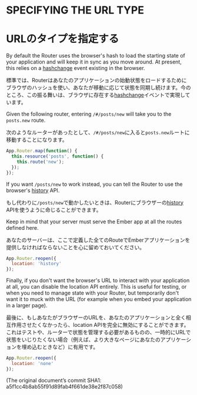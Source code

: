 # SPECIFYING THE URL TYPE
# URLのタイプを指定する

By default the Router uses the browser's hash to load the starting state of your
application and will keep it in sync as you move around. At present, this relies
on a [hashchange](http://caniuse.com/hashchange) event existing in the browser.

標準では、Routerはあなたのアプリケーションの始動状態をロードするためにブラウザのハッシュを使い、あなたが移動に応じて状態を同期し続けます。今のところ、この振る舞いは、ブラウザに存在する[hashchange](http://caniuse.com/hashchange)イベントで実現しています。

Given the following router, entering `/#/posts/new` will take you to the `posts.new`
route.

次のようなルーターがあったとして、`/#/posts/new`に入ると`posts.new`ルートに移動することになります。

```javascript
App.Router.map(function() {
  this.resource('posts', function() {
    this.route('new');
  });
});
```

If you want `/posts/new` to work instead, you can tell the Router to use the browser's
[history](http://caniuse.com/history) API. 

もし代わりに`/posts/new`で動かしたいときは、Routerにブラウザーの[history](http://caniuse.com/history) APIを使うように命じることができます。

Keep in mind that your server must serve the Ember app at all the routes defined here.

あなたのサーバーは、ここで定義した全てのRouteでEmberアプリケーションを提供しなければならないことを心に留めておいてください。

```js
App.Router.reopen({
  location: 'history'
});
```

Finally, if you don't want the browser's URL to interact with your application
at all, you can disable the location API entirely. This is useful for
testing, or when you need to manage state with your Router, but temporarily
don't want it to muck with the URL (for example when you embed your
application in a larger page).

最後に、もしあなたがブラウザーのURLを、あなたのアプリケーションと全く相互作用させたくなかったら、location APIを完全に無効にすることができます。これはテストや、ルーターで状態を管理する必要があるものの、一時的にURLで状態をいじりたくない場合（例えば、より大きなページにあなたのアプリケーションを埋め込むときなど）に有用です。

```js
App.Router.reopen({
  location: 'none'
});
```

(The original document’s commit SHA1: a5f1cc4b8ab55f91d89fab4f661de38e2f87c058)